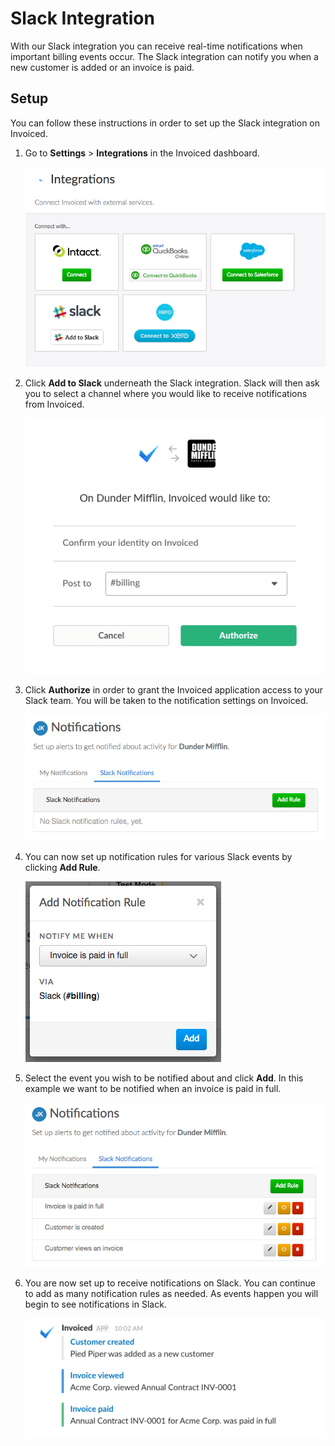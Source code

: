 # Slack Integration

With our Slack integration you can receive real-time notifications when important billing events occur. The Slack integration can notify you when a new customer is added or an invoice is paid.

## Setup

You can follow these instructions in order to set up the Slack integration on Invoiced.

1. Go to **Settings** > **Integrations** in the Invoiced dashboard.

   [![Integration Settings](../img/integration-settings.png)](../img/integration-settings.png)

2. Click **Add to Slack** underneath the Slack integration. Slack will then ask you to select a channel where you would like to receive notifications from Invoiced.

   [![Connect to Slack](../img/connect-slack.png)](../img/connect-slack.png)

3. Click **Authorize** in order to grant the Invoiced application access to your Slack team. You will be taken to the notification settings on Invoiced.

   [![Slack Notification Rules](../img/slack-notification-rules-empty.png)](../img/slack-notification-rules-empty.png)

4. You can now set up notification rules for various Slack events by clicking **Add Rule**.

   [![Add Slack Notification Rule](../img/add-slack-notification-rule.png)](../img/add-slack-notification-rule.png)

5. Select the event you wish to be notified about and click **Add**. In this example we want to be notified when an invoice is paid in full.

   [![Slack Notification Rules Added](../img/slack-notification-rules-added.png)](../img/slack-notification-rules-added.png)

6. You are now set up to receive notifications on Slack. You can continue to add as many notification rules as needed. As events happen you will begin to see notifications in Slack.

   [![Incoming Slack Notifications](../img/slack-notifications.png)](../img/slack-notifications.png)